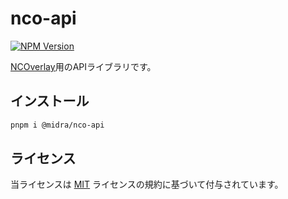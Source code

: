 # nco-api
[![NPM Version](https://img.shields.io/npm/v/%40midra%2Fnco-api)](https://www.npmjs.com/package/@midra/nco-api)

[NCOverlay](https://github.com/Midra429/NCOverlay)用のAPIライブラリです。

## インストール
```sh
pnpm i @midra/nco-api
```

## ライセンス
当ライセンスは [MIT](LICENSE.txt) ライセンスの規約に基づいて付与されています。
